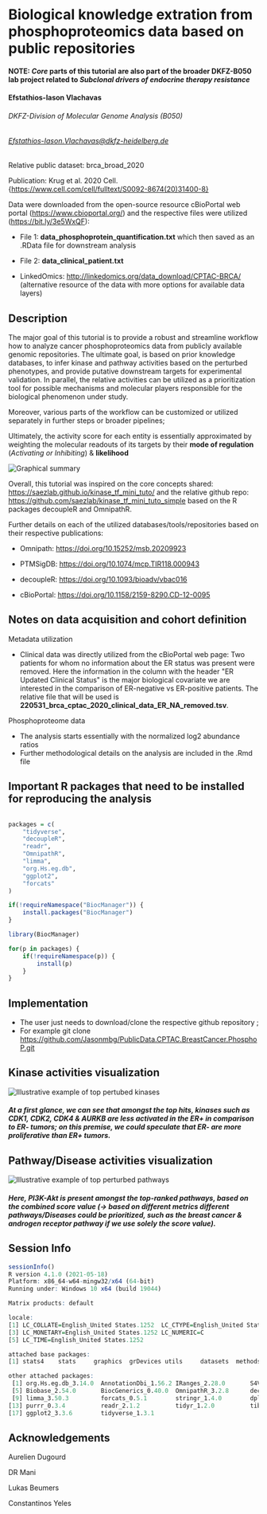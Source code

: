 # Biological knowledge extration from phosphoproteomics data based on public repositories

#### NOTE: *Core* parts of this tutorial are also part of the broader DKFZ-B050 lab project related to *Subclonal drivers of endocrine therapy resistance*

#### Efstathios-Iason Vlachavas
###### DKFZ-Division of Molecular Genome Analysis (B050)
###### Efstathios-Iason.Vlachavas@dkfz-heidelberg.de

Relative public dataset: brca_broad_2020

Publication: Krug et al. 2020 Cell. {https://www.cell.com/cell/fulltext/S0092-8674(20)31400-8}

Data were downloaded from the open-source resource cBioPortal web portal (https://www.cbioportal.org/)
and the respective files were utilized (https://bit.ly/3e5WxQF):

- File 1: **data_phosphoprotein_quantification.txt** which then saved as an .RData file for downstream analysis

- File 2: **data_clinical_patient.txt** 

- LinkedOmics: http://linkedomics.org/data_download/CPTAC-BRCA/ (alternative resource of the data with more options for available data layers)

## Description

The major goal of this tutorial is to provide a robust and streamline workflow how to analyze cancer phosphoproteomics data from publicly available genomic repositories. The ultimate goal, is based on prior knowledge databases, to infer kinase and pathway activities based on the perturbed phenotypes, and provide putative downstream targets for experimental validation.
In parallel, the relative activities can be utilized as a prioritization tool for possible mechanisms and molecular players responsible for the biological phenomenon under study.

Moreover, various parts of the workflow can be customized or utilized separately in further steps or broader pipelines;

Ultimately, the activity score for each entity is essentially approximated by weighting the molecular readouts of its targets by their **mode of regulation** (*Activating or Inhibiting*) & **likelihood**

![Graphical summary](./Overview.CPTAC.BRCA.Phospho.Tutorial.jpg)

Overall, this tutorial was inspired on the core concepts shared: https://saezlab.github.io/kinase_tf_mini_tuto/
and the relative github repo: https://github.com/saezlab/kinase_tf_mini_tuto_simple based on the R packages decoupleR and OmnipathR.

Further details on each of the utilized databases/tools/repositories based on their respective publications:

- Omnipath: https://doi.org/10.15252/msb.20209923

- PTMSigDB: https://doi.org/10.1074/mcp.TIR118.000943

- decoupleR: https://doi.org/10.1093/bioadv/vbac016

- cBioPortal: https://doi.org/10.1158/2159-8290.CD-12-0095

## Notes on data acquisition and cohort definition

Metadata utilization
- Clinical data was directly utilized from the cBioPortal web page: Two patients for whom no information about the ER status was present were removed. Here the information in the column with the header "ER Updated Clinical Status" is the major biological covariate we are interested in the comparison of ER-negative vs ER-positive patients. The relative file that will be used is **220531_brca_cptac_2020_clinical_data_ER_NA_removed.tsv**.

Phosphoproteome data
- The analysis starts essentially with the normalized log2 abundance ratios
- Further methodological details on the analysis are included in the .Rmd file

## Important R packages that need to be installed for reproducing the analysis

```r

packages = c(
    "tidyverse",
    "decoupleR",
    "readr",
    "OmnipathR",
    "limma",
    "org.Hs.eg.db",
    "ggplot2",
    "forcats"
)

if(!requireNamespace("BiocManager")) {
    install.packages("BiocManager")
}

library(BiocManager)

for(p in packages) {
    if(!requireNamespace(p)) {
        install(p)
    }
}

```
## Implementation

- The user just needs to download/clone the respective github repository ;
- For example git clone https://github.com/Jasonmbg/PublicData.CPTAC.BreastCancer.PhosphoP.git

## Kinase activities visualization

![Illustrative example of top pertubed kinases](./CPTAC.BRCA.Example.ERPosVSNeg.KinAct.Top10.06102022.png)

##### At a first glance, we can see that amongst the top hits, kinases such as CDK1, CDK2, CDK4 & AURKB are less activated in the ER+ in comparison to ER- tumors; on this premise, we could speculate that ER- are more proliferative than ER+ tumors.

## Pathway/Disease activities visualization

![Illustrative example of top perturbed pathways](./Custom.Barplot.Example.PTMSigDB.ER_Pos_vs_ER_Neg.06102022.png)

##### Here, PI3K-Akt is present amongst the top-ranked pathways, based on the combined score value (-> based on different metrics different pathways/Diseases could be prioritized, such as the breast cancer & androgen receptor pathway if we use solely the score value).

## Session Info 

```r
sessionInfo()
R version 4.1.0 (2021-05-18)
Platform: x86_64-w64-mingw32/x64 (64-bit)
Running under: Windows 10 x64 (build 19044)

Matrix products: default

locale:
[1] LC_COLLATE=English_United States.1252  LC_CTYPE=English_United States.1252   
[3] LC_MONETARY=English_United States.1252 LC_NUMERIC=C                          
[5] LC_TIME=English_United States.1252    

attached base packages:
[1] stats4    stats     graphics  grDevices utils     datasets  methods   base     

other attached packages:
 [1] org.Hs.eg.db_3.14.0  AnnotationDbi_1.56.2 IRanges_2.28.0       S4Vectors_0.32.4    
 [5] Biobase_2.54.0       BiocGenerics_0.40.0  OmnipathR_3.2.8      decoupleR_2.1.6     
 [9] limma_3.50.3         forcats_0.5.1        stringr_1.4.0        dplyr_1.0.9         
[13] purrr_0.3.4          readr_2.1.2          tidyr_1.2.0          tibble_3.1.6        
[17] ggplot2_3.3.6        tidyverse_1.3.1       

```

## Acknowledgements

Aurelien Dugourd

DR Mani

Lukas Beumers

Constantinos Yeles
